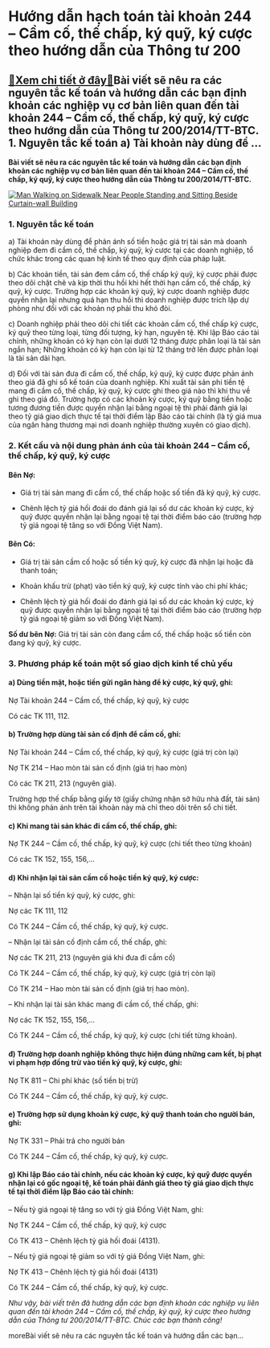 Hướng dẫn hạch toán tài khoản 244 – Cầm cố, thế chấp, ký quỹ, ký cược theo hướng dẫn của Thông tư 200
=====================================================================================================

[:gift:Xem chi tiết ở đây:gift:](https://hddtvn.com/huong-dan-hach-toan-tai-khoan-244-cam-co-the-chap-ky-quy-ky-cuoc-theo-huong-dan-cua-thong-tu-200/)Bài viết sẽ nêu ra các nguyên tắc kế toán và hướng dẫn các bạn định khoản các nghiệp vụ cơ bản liên quan đến tài khoản 244 – Cầm cố, thế chấp, ký quỹ, ký cược theo hướng dẫn của Thông tư 200/2014/TT-BTC. 1. Nguyên tắc kế toán a) Tài khoản này dùng để …
--------------------------------------------------------------------------------------------------------------------------------------------------------------------------------------------------------------------------------------------------------------------

**Bài viết sẽ nêu ra các nguyên tắc kế toán và hướng dẫn các bạn định khoản các nghiệp vụ cơ bản liên quan đến tài khoản 244 – Cầm cố, thế chấp, ký quỹ, ký cược theo hướng dẫn của Thông tư 200/2014/TT-BTC.**


[![Man Walking on Sidewalk Near People Standing and Sitting Beside Curtain-wall Building](https://hddtvn.com/wp-content/uploads/2021/01/pexels-photo-scaled.jpg)](https://hddtvn.com/wp-content/uploads/2021/01/pexels-photo-scaled.jpg)


### 1. Nguyên tắc kế toán


a) Tài khoản này dùng để phản ánh số tiền hoặc giá trị tài sản mà doanh nghiệp đem đi cầm cố, thế chấp, ký quỹ, ký cược tại các doanh nghiệp, tổ chức khác trong các quan hệ kinh tế theo quy định của pháp luật.


b) Các khoản tiền, tài sản đem cầm cố, thế chấp ký quỹ, ký cược phải được theo dõi chặt chẽ và kịp thời thu hồi khi hết thời hạn cầm cố, thế chấp, ký quỹ, ký cược. Trường hợp các khoản ký quỹ, ký cược doanh nghiệp được quyền nhận lại nhưng quá hạn thu hồi thì doanh nghiệp được trích lập dự phòng như đối với các khoản nợ phải thu khó đòi.


c) Doanh nghiệp phải theo dõi chi tiết các khoản cầm cố, thế chấp ký cược, ký quỹ theo từng loại, từng đối tượng, kỳ hạn, nguyên tệ. Khi lập Báo cáo tài chính, những khoản có kỳ hạn còn lại dưới 12 tháng được phân loại là tài sản ngắn hạn; Những khoản có kỳ hạn còn lại từ 12 tháng trở lên được phân loại là tài sản dài hạn.


d) Đối với tài sản đưa đi cầm cố, thế chấp, ký quỹ, ký cược được phản ánh theo giá đã ghi sổ kế toán của doanh nghiệp. Khi xuất tài sản phi tiền tệ mang đi cầm cố, thế chấp, ký quỹ, ký cược ghi theo giá nào thì khi thu về ghi theo giá đó. Trường hợp có các khoản ký cược, ký quỹ bằng tiền hoặc tương đương tiền được quyền nhận lại bằng ngoại tệ thì phải đánh giá lại theo tỷ giá giao dịch thực tế tại thời điểm lập Báo cáo tài chính (là tỷ giá mua của ngân hàng thương mại nơi doanh nghiệp thường xuyên có giao dịch).


### 2. Kết cấu và nội dung phản ánh của tài khoản 244 – Cầm cố, thế chấp, ký quỹ, ký cược


#### Bên Nợ:




* Giá trị tài sản mang đi cầm cố, thế chấp hoặc số tiền đã ký quỹ, ký cược.

* Chênh lệch tỷ giá hối đoái do đánh giá lại số dư các khoản ký cược, ký quỹ được quyền nhận lại bằng ngoại tệ tại thời điểm báo cáo (trường hợp tỷ giá ngoại tệ tăng so với Đồng Việt Nam).



#### Bên Có:




* Giá trị tài sản cầm cố hoặc số tiền ký quỹ, ký cược đã nhận lại hoặc đã thanh toán;

* Khoản khấu trừ (phạt) vào tiền ký quỹ, ký cược tính vào chi phí khác;

* Chênh lệch tỷ giá hối đoái do đánh giá lại số dư các khoản ký cược, ký quỹ được quyền nhận lại bằng ngoại tệ tại thời điểm báo cáo (trường hợp tỷ giá ngoại tệ giảm so với Đồng Việt Nam).



**Số dư bên Nợ:** Giá trị tài sản còn đang cầm cố, thế chấp hoặc số tiền còn đang ký quỹ, ký cược.


### 3. Phương pháp kế toán một số giao dịch kinh tế chủ yếu


#### a) Dùng tiền mặt, hoặc tiền gửi ngân hàng để ký cược, ký quỹ, ghi:


Nợ Tài khoản 244 – Cầm cố, thế chấp, ký quỹ, ký cược


Có các TK 111, 112.


#### b) Trường hợp dùng tài sản cố định để cầm cố, ghi:


Nợ Tài khoản 244 – Cầm cố, thế chấp, ký quỹ, ký cược (giá trị còn lại)


Nợ TK 214 – Hao mòn tài sản cố định (giá trị hao mòn)


Có các TK 211, 213 (nguyên giá).


Trường hợp thế chấp bằng giấy tờ (giấy chứng nhận sở hữu nhà đất, tài sản) thì không phản ánh trên tài khoản này mà chỉ theo dõi trên sổ chi tiết.


#### c) Khi mang tài sản khác đi cầm cố, thế chấp, ghi:


Nợ TK 244 – Cầm cố, thế chấp, ký quỹ, ký cược (chi tiết theo từng khoản)


Có các TK 152, 155, 156,…


#### d) Khi nhận lại tài sản cầm cố hoặc tiền ký quỹ, ký cược:


– Nhận lại số tiền ký quỹ, ký cược, ghi:


Nợ các TK 111, 112


Có TK 244 – Cầm cố, thế chấp, ký quỹ, ký cược.


– Nhận lại tài sản cố định cầm cố, thế chấp, ghi:


Nợ các TK 211, 213 (nguyên giá khi đưa đi cầm cố)


Có TK 244 – Cầm cố, thế chấp, ký quỹ, ký cược (giá trị còn lại)


Có TK 214 – Hao mòn tài sản cố định (giá trị hao mòn).


– Khi nhận lại tài sản khác mang đi cầm cố, thế chấp, ghi:


Nợ các TK 152, 155, 156,…


Có TK 244 – Cầm cố, thế chấp, ký quỹ, ký cược (chi tiết từng khoản).


#### đ) Trường hợp doanh nghiệp không thực hiện đúng những cam kết, bị phạt vi phạm hợp đồng trừ vào tiền ký quỹ, ký cược, ghi:


Nợ TK 811 – Chi phí khác (số tiền bị trừ)


Có TK 244 – Cầm cố, thế chấp, ký quỹ, ký cược.


#### e) Trường hợp sử dụng khoản ký cược, ký quỹ thanh toán cho người bán, ghi:


Nợ TK 331 – Phải trả cho người bán


Có TK 244 – Cầm cố, thế chấp, ký quỹ, ký cược.


#### g) Khi lập Báo cáo tài chính, nếu các khoản ký cược, ký quỹ được quyền nhận lại có gốc ngoại tệ, kế toán phải đánh giá theo tỷ giá giao dịch thực tế tại thời điểm lập Báo cáo tài chính:


– Nếu tỷ giá ngoại tệ tăng so với tỷ giá Đồng Việt Nam, ghi:


Nợ TK 244 – Cầm cố, thế chấp, ký quỹ, ký cược


Có TK 413 – Chênh lệch tỷ giá hối đoái (4131).


– Nếu tỷ giá ngoại tệ giảm so với tỷ giá Đồng Việt Nam, ghi:


Nợ TK 413 – Chênh lệch tỷ giá hối đoái (4131)


Có TK 244 – Cầm cố, thế chấp, ký quỹ, ký cược.


*Như vậy, bài viết trên đã hướng dẫn các bạn định khoản các nghiệp vụ liên quan đến tài khoản 244 – Cầm cố, thế chấp, ký quỹ, ký cược theo hướng dẫn của Thông tư 200/2014/TT-BTC. Chúc các bạn thành công!*


moreBài viết sẽ nêu ra các nguyên tắc kế toán và hướng dẫn các bạn…

